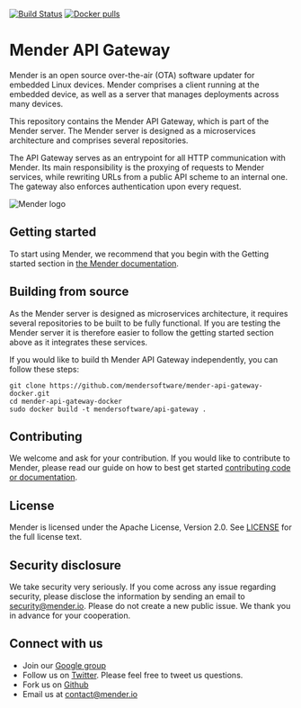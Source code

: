 [![Build Status](https://travis-ci.org/mendersoftware/mender-api-gateway-docker.svg?branch=1.0.x)](https://travis-ci.org/mendersoftware/mender-api-gateway-docker)
[![Docker pulls](https://img.shields.io/docker/pulls/mendersoftware/api-gateway.svg?maxAge=3600)](https://hub.docker.com/r/mendersoftware/api-gateway/)

Mender API Gateway
==============================================

Mender is an open source over-the-air (OTA) software updater for embedded Linux
devices. Mender comprises a client running at the embedded device, as well as
a server that manages deployments across many devices.

This repository contains the Mender API Gateway, which is part of the
Mender server. The Mender server is designed as a microservices architecture
and comprises several repositories.

The API Gateway serves as an entrypoint for all HTTP communication with Mender. Its main responsibility is the proxying of requests to Mender services, while rewriting URLs from a public API scheme to an internal one. The gateway also enforces authentication upon every request.

![Mender logo](https://mender.io/user/pages/04.resources/_logos/logoS.png)


## Getting started

To start using Mender, we recommend that you begin with the Getting started
section in [the Mender documentation](https://docs.mender.io/).


## Building from source

As the Mender server is designed as microservices architecture, it requires several
repositories to be built to be fully functional. If you are testing the Mender server it
is therefore easier to follow the getting started section above as it integrates these
services.

If you would like to build th Mender API Gateway independently, you can follow
these steps:

```
git clone https://github.com/mendersoftware/mender-api-gateway-docker.git
cd mender-api-gateway-docker
sudo docker build -t mendersoftware/api-gateway .
```

## Contributing

We welcome and ask for your contribution. If you would like to contribute to Mender, please read our guide on how to best get started [contributing code or
documentation](https://github.com/mendersoftware/mender/blob/master/CONTRIBUTING.md).

## License

Mender is licensed under the Apache License, Version 2.0. See
[LICENSE](https://github.com/mendersoftware/mender-api-gateway-docker/blob/master/LICENSE) for the
full license text.

## Security disclosure

We take security very seriously. If you come across any issue regarding
security, please disclose the information by sending an email to
[security@mender.io](security@mender.io). Please do not create a new public
issue. We thank you in advance for your cooperation.

## Connect with us

* Join our [Google
  group](https://groups.google.com/a/lists.mender.io/forum/#!forum/mender)
* Follow us on [Twitter](https://twitter.com/mender_io?target=_blank). Please
  feel free to tweet us questions.
* Fork us on [Github](https://github.com/mendersoftware)
* Email us at [contact@mender.io](mailto:contact@mender.io)
